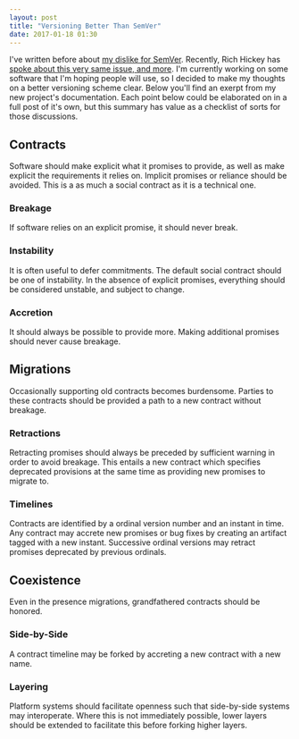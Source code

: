 ```yaml
---
layout: post
title: "Versioning Better Than SemVer"
date: 2017-01-18 01:30
---
```


I've written before about [my dislike for SemVer][1]. Recently, Rich Hickey has
[spoke about this very same issue, and more][2]. I'm currently working on some
software that I'm hoping people will use, so I decided to make my thoughts on
a better versioning scheme clear. Below you'll find an exerpt from my new
project's documentation. Each point below could be elaborated on in a full post
of it's own, but this summary has value as a checklist of sorts for those
discussions.


## Contracts

Software should make explicit what it promises to provide, as well as make
explicit the requirements it relies on. Implicit promises or reliance should
be avoided. This is a as much a social contract as it is a technical one.

### Breakage

If software relies on an explicit promise, it should never break.

### Instability

It is often useful to defer commitments. The default social contract should be
one of instability. In the absence of explicit promises, everything should be
considered unstable, and subject to change.

### Accretion

It should always be possible to provide more. Making additional promises should
never cause breakage.


## Migrations

Occasionally supporting old contracts becomes burdensome. Parties to these
contracts should be provided a path to a new contract without breakage.

### Retractions

Retracting promises should always be preceded by sufficient warning in order
to avoid breakage. This entails a new contract which specifies deprecated
provisions at the same time as providing new promises to migrate to.

### Timelines

Contracts are identified by a ordinal version number and an instant in time.
Any contract may accrete new promises or bug fixes by creating an artifact
tagged with a new instant. Successive ordinal versions may retract promises
deprecated by previous ordinals.


## Coexistence

Even in the presence migrations, grandfathered contracts should be honored.

### Side-by-Side

A contract timeline may be forked by accreting a new contract with a new name.

### Layering

Platform systems should facilitate openness such that side-by-side systems may
interoperate. Where this is not immediately possible, lower layers should be
extended to facilitate this before forking higher layers.


[1]: http://www.brandonbloom.name/blog/2013/06/19/semver/
[2]: https://www.youtube.com/watch?v=oyLBGkS5ICk
